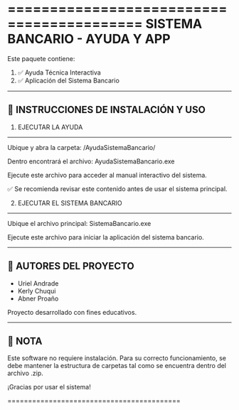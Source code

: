 ==========================================
      SISTEMA BANCARIO - AYUDA Y APP
==========================================

Este paquete contiene:

1. ✅ Ayuda Técnica Interactiva
2. ✅ Aplicación del Sistema Bancario

------------------------------------------
📌 INSTRUCCIONES DE INSTALACIÓN Y USO
------------------------------------------

1. EJECUTAR LA AYUDA
---------------------
Ubique y abra la carpeta:
    /AyudaSistemaBancario/

Dentro encontrará el archivo:
    AyudaSistemaBancario.exe

Ejecute este archivo para acceder al manual interactivo del sistema.

✅ Se recomienda revisar este contenido antes de usar el sistema principal.

2. EJECUTAR EL SISTEMA BANCARIO
-------------------------------
Ubique el archivo principal:
    SistemaBancario.exe

Ejecute este archivo para iniciar la aplicación del sistema bancario.

------------------------------------------
👥 AUTORES DEL PROYECTO
------------------------------------------

- Uriel Andrade
- Kerly Chuqui
- Abner Proaño

Proyecto desarrollado con fines educativos.

------------------------------------------
📎 NOTA
------------------------------------------

Este software no requiere instalación. Para su correcto funcionamiento,
se debe mantener la estructura de carpetas tal como se encuentra
dentro del archivo .zip.

¡Gracias por usar el sistema!

==========================================
